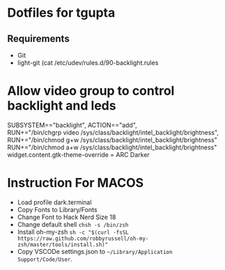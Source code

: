 # Dotfiles for tgupta

## Requirements

- Git
- light-git (cat /etc/udev/rules.d/90-backlight.rules                                                                                                                  
# Allow video group to control backlight and leds
SUBSYSTEM=="backlight", ACTION=="add", \
  RUN+="/bin/chgrp video /sys/class/backlight/intel_backlight/brightness", \
  RUN+="/bin/chmod g+w /sys/class/backlight/intel_backlight/brightness"
  RUN+="/bin/chmod a+w /sys/class/backlight/intel_backlight/brightness"
widget.content.gtk-theme-override = ARC Darker

# Instruction For MACOS
* Load profile dark.terminal
* Copy Fonts to Library/Fonts
* Change Font to Hack Nerd Size 18
* Change default shell `chsh -s /bin/zsh`
* Install oh-my-zsh `sh -c "$(curl -fsSL https://raw.github.com/robbyrussell/oh-my-zsh/master/tools/install.sh)"`
* Copy VSCODe settings.json to `~/Library/Application Support/Code/User`.
